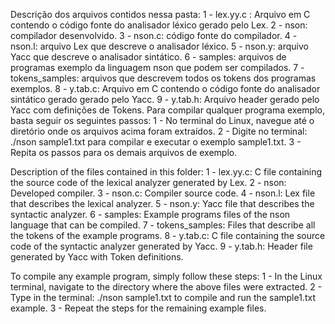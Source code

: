 Descrição dos arquivos contidos nessa pasta:
1 - lex.yy.c : Arquivo em C contendo o código fonte do analisador léxico gerado pelo Lex.
2 - nson: compilador desenvolvido.
3 - nson.c: código fonte do compilador.
4 - nson.l: arquivo Lex que descreve o analisador léxico.
5 - nson.y: arquivo Yacc que descreve o analisador sintático.
6 - samples: arquivos de programas exemplo da linguagem nson que podem ser compilados.
7 - tokens_samples: arquivos que descrevem todos os tokens dos programas exemplos.
8 - y.tab.c: Arquivo em C contendo o código fonte do analisador sintático gerado gerado pelo Yacc.
9 - y.tab.h: Arquivo header gerado pelo Yacc com definições de Tokens.
Para compilar qualquer programa exemplo, basta seguir os seguintes passos:
1 - No terminal do Linux, navegue até o diretório onde os arquivos acima foram extraídos.
2 - Digite no terminal: ./nson sample1.txt para compilar e executar o exemplo sample1.txt.
3 - Repita os passos para os demais arquivos de exemplo.

Description of the files contained in this folder:
1 - lex.yy.c: C file containing the source code of the lexical analyzer generated by Lex.
2 - nson: Developed compiler.
3 - nson.c: Compiler source code.
4 - nson.l: Lex file that describes the lexical analyzer.
5 - nson.y: Yacc file that describes the syntactic analyzer.
6 - samples: Example programs files of the nson language that can be compiled.
7 - tokens_samples: Files that describe all the tokens of the example programs.
8 - y.tab.c: C file containing the source code of the syntactic analyzer generated by Yacc.
9 - y.tab.h: Header file generated by Yacc with Token definitions.

To compile any example program, simply follow these steps:
1 - In the Linux terminal, navigate to the directory where the above files were extracted.
2 - Type in the terminal: ./nson sample1.txt to compile and run the sample1.txt example.
3 - Repeat the steps for the remaining example files.
